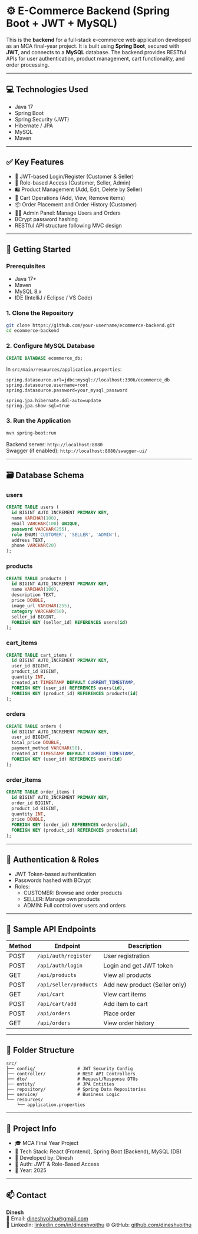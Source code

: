 # ⚙️ E-Commerce Backend (Spring Boot + JWT + MySQL)

This is the **backend** for a full-stack e-commerce web application developed as an MCA final-year project. It is built using **Spring Boot**, secured with **JWT**, and connects to a **MySQL** database. The backend provides RESTful APIs for user authentication, product management, cart functionality, and order processing.

---

## 💻 Technologies Used

- Java 17  
- Spring Boot  
- Spring Security (JWT)  
- Hibernate / JPA  
- MySQL  
- Maven  

---

## ✅ Key Features

- 🔐 JWT-based Login/Register (Customer & Seller)
- 👤 Role-based Access (Customer, Seller, Admin)
- 🛍️ Product Management (Add, Edit, Delete by Seller)
- 🛒 Cart Operations (Add, View, Remove items)
- 📦 Order Placement and Order History (Customer)
- 🧑‍💼 Admin Panel: Manage Users and Orders
- BCrypt password hashing
- RESTful API structure following MVC design

---

## 🚀 Getting Started

### Prerequisites

- Java 17+  
- Maven  
- MySQL 8.x  
- IDE (IntelliJ / Eclipse / VS Code)

### 1. Clone the Repository

```bash
git clone https://github.com/your-username/ecommerce-backend.git
cd ecommerce-backend
```

### 2. Configure MySQL Database

```sql
CREATE DATABASE ecommerce_db;
```

In `src/main/resources/application.properties`:

```properties
spring.datasource.url=jdbc:mysql://localhost:3306/ecommerce_db
spring.datasource.username=root
spring.datasource.password=your_mysql_password

spring.jpa.hibernate.ddl-auto=update
spring.jpa.show-sql=true
```

### 3. Run the Application

```bash
mvn spring-boot:run
```

Backend server: `http://localhost:8080`  
Swagger (if enabled): `http://localhost:8080/swagger-ui/`

---

## 🗃️ Database Schema

### users

```sql
CREATE TABLE users (
  id BIGINT AUTO_INCREMENT PRIMARY KEY,
  name VARCHAR(100),
  email VARCHAR(100) UNIQUE,
  password VARCHAR(255),
  role ENUM('CUSTOMER', 'SELLER', 'ADMIN'),
  address TEXT,
  phone VARCHAR(20)
);
```

### products

```sql
CREATE TABLE products (
  id BIGINT AUTO_INCREMENT PRIMARY KEY,
  name VARCHAR(100),
  description TEXT,
  price DOUBLE,
  image_url VARCHAR(255),
  category VARCHAR(50),
  seller_id BIGINT,
  FOREIGN KEY (seller_id) REFERENCES users(id)
);
```

### cart_items

```sql
CREATE TABLE cart_items (
  id BIGINT AUTO_INCREMENT PRIMARY KEY,
  user_id BIGINT,
  product_id BIGINT,
  quantity INT,
  created_at TIMESTAMP DEFAULT CURRENT_TIMESTAMP,
  FOREIGN KEY (user_id) REFERENCES users(id),
  FOREIGN KEY (product_id) REFERENCES products(id)
);
```

### orders

```sql
CREATE TABLE orders (
  id BIGINT AUTO_INCREMENT PRIMARY KEY,
  user_id BIGINT,
  total_price DOUBLE,
  payment_method VARCHAR(50),
  created_at TIMESTAMP DEFAULT CURRENT_TIMESTAMP,
  FOREIGN KEY (user_id) REFERENCES users(id)
);
```

### order_items

```sql
CREATE TABLE order_items (
  id BIGINT AUTO_INCREMENT PRIMARY KEY,
  order_id BIGINT,
  product_id BIGINT,
  quantity INT,
  price DOUBLE,
  FOREIGN KEY (order_id) REFERENCES orders(id),
  FOREIGN KEY (product_id) REFERENCES products(id)
);
```

---

## 🔐 Authentication & Roles

- JWT Token-based authentication  
- Passwords hashed with BCrypt  
- Roles:  
  - CUSTOMER: Browse and order products  
  - SELLER: Manage own products  
  - ADMIN: Full control over users and orders  

---

## 🧪 Sample API Endpoints

| Method | Endpoint                 | Description                        |
|--------|--------------------------|------------------------------------|
| POST   | `/api/auth/register`     | User registration                  |
| POST   | `/api/auth/login`        | Login and get JWT token            |
| GET    | `/api/products`          | View all products                  |
| POST   | `/api/seller/products`   | Add new product (Seller only)      |
| GET    | `/api/cart`              | View cart items                    |
| POST   | `/api/cart/add`          | Add item to cart                   |
| POST   | `/api/orders`            | Place order                        |
| GET    | `/api/orders`            | View order history                 |

---

## 📁 Folder Structure

```
src/
├── config/                # JWT Security Config
├── controller/            # REST API Controllers
├── dto/                   # Request/Response DTOs
├── entity/                # JPA Entities
├── repository/            # Spring Data Repositories
├── service/               # Business Logic
└── resources/
    └── application.properties
```

---

## 📌 Project Info

- 🎓 MCA Final Year Project  
- 🔧 Tech Stack: React (Frontend), Spring Boot (Backend), MySQL (DB)  
- 🧠 Developed by: Dinesh  
- 🔐 Auth: JWT & Role-Based Access  
- 📅 Year: 2025

---

## 📫 Contact

**Dinesh**  
📧 Email: dineshvoithu@gmail.com  
🔗 LinkedIn: [linkedin.com/in/dineshvoithu](https://linkedin.com/in/dineshvoithu) 
🌐 GitHub: [github.com/dineshvoithu](https://github.com/dineshvoithu)
